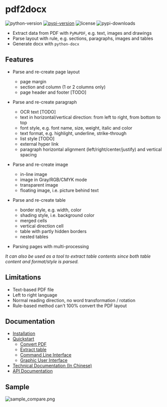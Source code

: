 # pdf2docx 

![python-version](https://img.shields.io/badge/python->=3.6-green.svg)
[![pypi-version](https://img.shields.io/pypi/v/pdf2docx.svg)](https://pypi.python.org/pypi/pdf2docx/)
![license](https://img.shields.io/pypi/l/pdf2docx.svg)
![pypi-downloads](https://img.shields.io/pypi/dm/pdf2docx)

- Extract data from PDF with `PyMuPDF`, e.g. text, images and drawings 
- Parse layout with rule, e.g. sections, paragraphs, images and tables
- Generate docx with `python-docx`

## Features

- Parse and re-create page layout
    - page margin
    - section and column (1 or 2 columns only)
    - page header and footer [TODO]

- Parse and re-create paragraph
    - OCR text [TODO]
    - text in horizontal/vertical direction: from left to right, from bottom to top
    - font style, e.g. font name, size, weight, italic and color
    - text format, e.g. highlight, underline, strike-through
    - list style [TODO]
    - external hyper link
    - paragraph horizontal alignment (left/right/center/justify) and vertical spacing
    
- Parse and re-create image
	- in-line image
    - image in Gray/RGB/CMYK mode
    - transparent image
    - floating image, i.e. picture behind text

- Parse and re-create table
    - border style, e.g. width, color
    - shading style, i.e. background color
    - merged cells
    - vertical direction cell
    - table with partly hidden borders
    - nested tables

- Parsing pages with multi-processing

*It can also be used as a tool to extract table contents since both table content and format/style is parsed.*

## Limitations

- Text-based PDF file
- Left to right language
- Normal reading direction, no word transformation / rotation
- Rule-based method can't 100% convert the PDF layout


## Documentation

- [Installation](https://pdf2docx.readthedocs.io/en/latest/installation.html)
- [Quickstart](https://pdf2docx.readthedocs.io/en/latest/quickstart.html)
    - [Convert PDF](https://pdf2docx.readthedocs.io/en/latest/quickstart.convert.html)
    - [Extract table](https://pdf2docx.readthedocs.io/en/latest/quickstart.table.html)
    - [Command Line Interface](https://pdf2docx.readthedocs.io/en/latest/quickstart.cli.html)
    - [Graphic User Interface](https://pdf2docx.readthedocs.io/en/latest/quickstart.gui.html)
- [Technical Documentation (In Chinese)](https://pdf2docx.readthedocs.io/en/latest/techdoc.html)
- [API Documentation](https://pdf2docx.readthedocs.io/en/latest/modules.html)

## Sample

![sample_compare.png](https://s1.ax1x.com/2020/08/04/aDryx1.png)